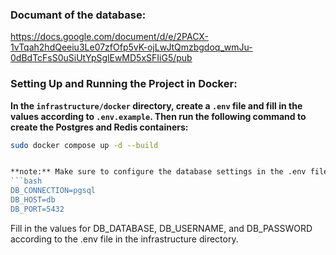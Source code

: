 ### Documant of the database: 
https://docs.google.com/document/d/e/2PACX-1vTqah2hdQeeiu3Le07zfOfp5vK-ojLwJtQmzbgdoq_wmJu-0dBdTcFsS0uSiUtYpSglEwMD5xSFIiG5/pub
### Setting Up and Running the Project in Docker:



**In the `infrastructure/docker`  directory, create a `.env`  file and fill in the values according to `.env.example`. Then run the following command to create the Postgres and Redis containers:**
   ```bash
   sudo docker compose up -d --build


**note:** Make sure to configure the database settings in the .env files for both Admin and API projects as follows, if you haven't changed the host and port in the Docker Compose files:
   ```bash
   DB_CONNECTION=pgsql
   DB_HOST=db
   DB_PORT=5432
```

Fill in the values for DB_DATABASE, DB_USERNAME, and DB_PASSWORD according to the .env file in the infrastructure directory.
